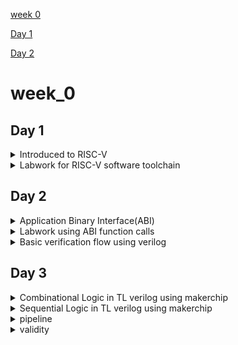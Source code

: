 

[week 0](#week_0)

[Day 1](#day-1)

[Day 2](#day-2)

# week_0

## Day 1

<details>
 <summary> Introduced to RISC-V </summary>

Reduced Instruction Set Computer (RISC)

RISC-V is an open-source instruction set architecture (ISA).An instruction set architecture defines the set of instructions a processor can execute. RISC-V offers multiple base instruction sets (RV32I, RV64I, etc.) and optional standard extensions (e.g., M for integer multiplication/division, F for single-precision floating-point, D for double-precision floating-point, and more). This modularity allows designers to tailor the architecture to their specific needs.




1. Compilation:
Use a C compiler (e.g., GCC, Clang) to compile the C source code into assembly code. The compiler translates the high-level C code into low-level assembly code that the hardware can understand.

2. Assembly:
Assemble the generated assembly code using an assembler (e.g., GNU Assembler - GAS). The assembler converts the assembly code into machine code, which consists of binary instructions that the hardware can directly execute. The type of instructions depend on what type of hardware it is, if it is risc v then the instructions are also risc v. 

3. Loading:
Load the generated executable binary onto the target hardware. This can involve transferring the binary to a microcontroller, FPGA, or other hardware platform via appropriate interfaces (e.g., JTAG, USB, SD card).

4. Execution on Hardware:
Run the program on the target hardware. The hardware's CPU fetches and executes the machine code instructions, carrying out the logic specified in the C source code.


 <img src="https://github.com/DINESHIIITB/Dinesh_iiitb_asic/assets/140998565/32af6aef-86ab-477d-8311-ab75c07f1edf" alt="Image" width="800" height="600">

 ![image](https://github.com/DINESHIIITB/Dinesh_iiitb_asic/assets/140998565/0cd016a5-194b-416d-b7af-413719f8308a)


 ![image](https://github.com/DINESHIIITB/Dinesh_iiitb_asic/assets/140998565/08a57f36-4213-49d9-b460-16ebf3c73dea)

 ![image](https://github.com/DINESHIIITB/Dinesh_iiitb_asic/assets/140998565/221a2940-d404-40f0-8115-72e7117bab7a)


 ![image](https://github.com/DINESHIIITB/Dinesh_iiitb_asic/assets/140998565/3808de68-89e8-4d9d-bceb-d3ea9e2a637b)

 ![image](https://github.com/DINESHIIITB/Dinesh_iiitb_asic/assets/140998565/e2daaf2f-d3e1-4f71-8e23-c2575ed7bf27)

 ![image](https://github.com/DINESHIIITB/Dinesh_iiitb_asic/assets/140998565/782461c7-51df-4614-8058-3a7dcc89dd54)





</details>	

<details>
 <summary> Labwork for RISC-V software toolchain </summary>

### C program to computer sum from 1 to n

the leafpad will create .c file  weher we need to write and execute the program
```
leafpad sum1ton.c
gcc sum1ton.c
ls -ltr
./a.out
```


 ![image](https://github.com/DINESHIIITB/Dinesh_iiitb_asic/assets/140998565/03a045ae-ed9f-4578-bc07-bede663b6203)

 


### RISC GCC compile and disammble

1. riscv64-unknown-elf-gcc: This is the RISC-V GCC compiler executable used for compiling C code targeting the RISC-V architecture.
2. -O1: This option specifies the optimization level to be used during compilation. In this case, -O1 indicates a moderate level of optimization.

3. -mabi=lp64: This option specifies the ABI (Application Binary Interface) to use. The lp64 ABI indicates that integers (int type) are 32 bits and pointers are 64 bits.

4. -march=rv64i: This option specifies the target RISC-V architecture and extension. In this case, rv64i indicates a 64-bit base integer (I) instruction set architecture without any additional extensions.

5. -o sum1ton.o: This option specifies the name of the output object file that will be generated after compilation. In this case, the output object file will be named sum1ton.o.

6. sum1ton.c: This is the source C file that you want to compile, named sum1ton.c.

7. -d : This is an option or flag passed to the objdump tool. The -d flag tells objdump to disassemble the contents of the object file, which means it will display the assembly code generated from the binary instructions in the object file.
8. |: This is a pipe operator, which is used to pass the output of one command as the input to another command.
9. less: This is a terminal pager program that allows you to view the contents of a file one screen at a time. It's often used to read and scroll through large text outputs.
10. -Ofast: This is an optimization flag. -Ofast is a high-level optimization level that enables aggressive optimization, potentially sacrificing some level of standard compliance for performance. It's suitable for code where performance is critical.
11. press q to exit form less program

   the assembly codefor main  has 11 intructions which starts from 10184 to 101ac, increments by 4 bytes for each instruction.
 ```
 riscv64-unknown-elf-gcc -O1 -mabi=lp64 -march=rv64i -o sum1ton.o sum1ton.c
ls -ltr sum1ton.o
riscv64-unknown-elf-objdump -d sum1ton.o
riscv64-unknown-elf-objdump -d sum1ton.o | less
riscv64-unknown-elf-gcc -ofast -mabi=lp64 -march=rv64i -o sum1ton.o  sum1ton.c

```

![image](https://github.com/DINESHIIITB/dinesh_iiitb_riscv/assets/140998565/6ba38814-b5bf-4ef4-be62-52112c2a5bf2)

![image](https://github.com/DINESHIIITB/dinesh_iiitb_riscv/assets/140998565/231be7d9-32e4-4b40-85d4-5f1913260cea)

By searching /main in the command we will get this assembly code

![image](https://github.com/DINESHIIITB/dinesh_iiitb_riscv/assets/140998565/6cfdecc1-3ece-42ae-9a86-df45adbd0f71)

We got the optimized assembly code by using -Ofast

![image](https://github.com/DINESHIIITB/dinesh_iiitb_riscv/assets/140998565/39e57177-5a2e-46cd-953b-a6fa001d5420)


### Spike simulation and Debug

Using the spike command we can execute and debug

-d : used to debug the main line by line

```
spike pk sum1ton.o
spike -d pk sum1ton.o
```

Load upper immediate: This instruction loads the immediate value  into register . The lui (Load Upper Immediate) instruction sets the upper 20 bits of one register to other register. This is often used to set up memory addresses or constants.

![image](https://github.com/DINESHIIITB/dinesh_iiitb_riscv/assets/140998565/de602847-0c85-4661-aef4-eda61a52f00c)

addi sp, sp, -16: This instruction subtracts 16 from the value in the stack pointer sp. It allocates space on the stack for local variables or temporary storage.

![image](https://github.com/DINESHIIITB/dinesh_iiitb_riscv/assets/140998565/92575dd5-13c0-4683-bbcc-73eadca3fd2d)

### Debugging sum1ton using spike

(spike) until pc 0 100b0

bbl loader

(spike) reg 0 a0

0x0000000000000001

(spike) 
core   0: 0x00000000000100b0 (0x00021537) lui     a0, 0x21

(spike) reg 0 a0
0x0000000000021000

(spike) reg 0 sp
0x0000003ffffffb50

(spike)         
core   0: 0x00000000000100b4 (0xff010113) addi    sp, sp, -16

(spike) reg 0 sp
0x0000003ffffffb40

(spike) reg 0 a0
0x0000000000021000

(spike) 
core   0: 0x00000000000100b8 (0x00f00613) li      a2, 15

(spike) reg 0 a2
0x000000000000000f

(spike) 
core   0: 0x00000000000100bc (0x00500593) li      a1, 5

(spike) reg 0 a1
0x0000000000000005

(spike) 
core   0: 0x00000000000100c0 (0x18050513) addi    a0, a0, 384

(spike) reg 0 a1
0x0000000000000005

(spike) 
core   0: 0x00000000000100c4 (0x00113423) sd      ra, 8(sp)

(spike) reg 0 a0 
0x0000000000021180

(spike) until pc 0 100cc    
sum of number from 1 to 5 is 15

(spike) 
core   0: 0x00000000000100cc (0x00813083) ld      ra, 8(sp)

(spike) reg 0 ra            
0x0000000000010138

(spike) 
core   0: 0x00000000000100d0 (0x00000513) li      a0, 0

(spike) reg 0 a0
0x0000000000000000

(spike) 
core   0: 0x00000000000100d4 (0x01010113) addi    sp, sp, 16

(spike) reg 0 sp
0x0000003ffffffb50

(spike) 
core   0: 0x00000000000100d8 (0x00008067) ret
(spike) 



![image](https://github.com/DINESHIIITB/dinesh_iiitb_riscv/assets/140998565/be98da42-8bbd-4b22-90bf-02a09d8af104)


###64 bit unsigned integers


RISC V double word can represent  is 0 to ((2^n)-1) unsigned numbers

![image](https://github.com/DINESHIIITB/dinesh_iiitb_riscv/assets/140998565/c9f6176a-9ee9-49f1-9420-ced0e99f407c)


### 64 bit signed integers

By using 2`s compliment we can represent negative numbers

![image](https://github.com/DINESHIIITB/dinesh_iiitb_riscv/assets/140998565/42b09686-1a05-423d-adeb-bc468f90acf4)

* for positive numbers MSB is 0
* for nagative numbers MSB is 1
* RISC V double word can represent  is 0 to ((2^n-1)-1) for positive and -1 to -2^(n-1).

*The instructions operate on singed and unsigned are called as Base integer instructions RV64I

### Lab for Unsigned integers

* The max value of 64 bit unsigned integer is (2^64) -1. So we are checking whether we will get the same value or not if we increase the bit size.
   
![image](https://github.com/DINESHIIITB/dinesh_iiitb_riscv/assets/140998565/1bfa0c7f-9ae4-4c8b-9bef-529add8362ac)

![image](https://github.com/DINESHIIITB/dinesh_iiitb_riscv/assets/140998565/621d9104-0479-45ab-9a89-b2b90a12df35)

RISC V is 64 bit instruction so for both the codes we got the same value

![image](https://github.com/DINESHIIITB/dinesh_iiitb_riscv/assets/140998565/00c0fad0-e02b-4b3b-9a1a-bd7776fbc9a5)

And we are decreasing the value of n , we may get the output or not ,it depends on the whether th evalue is in the rangeof  long long

![image](https://github.com/DINESHIIITB/dinesh_iiitb_riscv/assets/140998565/e882b0b3-acfa-4bfd-a2d2-405cc985ae58)


![image](https://github.com/DINESHIIITB/dinesh_iiitb_riscv/assets/140998565/6252c1cc-43d1-4884-a70d-4c7fb41a2d45)

Checking whether we will get negative valuefor unsigned integers or not.
![image](https://github.com/DINESHIIITB/dinesh_iiitb_riscv/assets/140998565/db734e15-14fc-4965-b26f-2df75887fcc0)

Asexpected unsigned integer starts from 0 and we got 0
![image](https://github.com/DINESHIIITB/dinesh_iiitb_riscv/assets/140998565/27d54f19-ca18-4c21-bc91-bbaef1c67981)

The long number cant fit in  int so we need to use long long int like the previosu program

![image](https://github.com/DINESHIIITB/dinesh_iiitb_riscv/assets/140998565/b31b4f9a-7fe3-4c64-a090-30f18bad9c63)

![image](https://github.com/DINESHIIITB/dinesh_iiitb_riscv/assets/140998565/0b961fb5-9017-436c-a4b6-08bf4106a1d6)
 
</details>	


## Day 2


<details>
 <summary> Application Binary Interface(ABI) </summary>

 ### Introduction

* Programs can access the register via system calls this interface is called as Application Binary interface. The RISC-V ABI, like other ABIs, specifies rules and conventions for how programs interact with the hardware and the operating system in the RISC-V architecture. 

 ![image](https://github.com/DINESHIIITB/dinesh_iiitb_riscv/assets/140998565/0e072588-3c65-42cf-8311-223005a2df1e)

### Memory allocation for double words

Limited Register Space: Processors have a limited number of registers available for data storage and manipulation. RISC-V, like many other architectures, typically provides a relatively small number of registers (e.g., 32 general-purpose registers). This limited register space is optimized for fast access and execution of instructions but is not sufficient to store all program data and instructions. Memory is used to store both program code (instructions) and data. Registers are used for storing frequently accessed data and intermediate results during program execution. However, there isn't enough space in registers to store the entire program, especially larger programs. Thats we are storing the data in memory 

![image](https://github.com/DINESHIIITB/dinesh_iiitb_riscv/assets/140998565/6414dc6e-96c2-4593-ab20-6e5c232a12ae)

1. add Instruction:

    * Mnemonic: add
    * Syntax: add rd, rs1, rs2
    * Operation: This instruction adds the values of registers rs1 and rs2 and stores the result in register rd.
```
add x3, x1, x2  # Adds the values in registers x1 and x2, stores the result in x3.
```
![image](https://github.com/DINESHIIITB/dinesh_iiitb_riscv/assets/140998565/35ff4875-d3c7-4ebd-b8d5-1b4428bf457d)

2. ld (Load Doubleword) Instruction:

    * Mnemonic: ld
    * Syntax: ld rd, offset(rs1)
    * Operation: This instruction loads a 64-bit (doubleword) value from memory at the address calculated as the sum of the value in register rs1 and the signed 12-bit offset. It loads the value into register rd.
```
ld x7, -16(x8)  # Loads a 64-bit value from memory at the address x8 - 16 into x7.

```
![image](https://github.com/DINESHIIITB/dinesh_iiitb_riscv/assets/140998565/a912c7cc-1dd1-41dd-8593-1e00c2f11d94)


3. sd (Store Doubleword) Instruction:

    * Mnemonic: sd
    * Syntax: sd rs2, offset(rs1)
    * Operation: This instruction stores the value in register rs2 into memory at the address calculated as the sum of the value in register rs1 and the signed 12-bit offset. It stores a 64-bit (doubleword) value into memory.
```
sd x5, 32(x6)  # Stores the value in x5 into memory at the address x6 + 32.
```

![image](https://github.com/DINESHIIITB/dinesh_iiitb_riscv/assets/140998565/ebfe5706-dda4-4674-87b0-bf4a9923b0b7)


![image](https://github.com/DINESHIIITB/dinesh_iiitb_riscv/assets/140998565/8fd65c8b-4149-41bc-a16d-284784203792)

![image](https://github.com/DINESHIIITB/dinesh_iiitb_riscv/assets/140998565/083d481a-870a-4767-a5e2-ddbc9cb3dc95)

 
</details>	

<details>
 <summary> Labwork using ABI function calls </summary>

![image](https://github.com/DINESHIIITB/dinesh_iiitb_riscv/assets/140998565/31b36470-b438-41dd-8b38-43503d013f8a)

![image](https://github.com/DINESHIIITB/dinesh_iiitb_riscv/assets/140998565/6a66b373-be68-4c97-a210-36682bf20f0e)

```
riscv64-unknown-elf-gcc -Ofast -mabi=lp64 -march=rv64i -o 1to9_custom.o 1to9_custom.c load.S
spike pk 1to9_custom.o
riscv64-unknown-elf-objdump -d 1to9_custom.o |less
```

![image](https://github.com/DINESHIIITB/dinesh_iiitb_riscv/assets/140998565/94d3e103-8858-4a3d-b0c1-48df22b45ca8)

![image](https://github.com/DINESHIIITB/dinesh_iiitb_riscv/assets/140998565/bdff07ca-e59b-4fb1-bca6-1ca6e3f02fe4)
 
</details>	

<details>
 <summary> Basic verification flow using verilog </summary>

vim rv32im.sh has set of commands that will convert into hexfile,iverilog -o testbench.vvp: This is the Icarus Verilog compiler, used to compile a Verilog testbench (testbench.v) along with the picorv32.v file. This step likely sets up a simulation environment for testing the RISC-V program.chmod -x testbench.vvp: Similar to before, this command removes execute permissions from the resulting Verilog simulation file (testbench.vvp).vvp -N testbench.vvp: This command runs the simulation using the compiled Verilog testbench, likely to test the RISC-V program's behavior.

```
vim rv32im.sh
chmod rv32im.sh
./rv32im.sh
```
 
![image](https://github.com/DINESHIIITB/dinesh_iiitb_riscv/assets/140998565/cb8c075e-ded5-4398-b242-35d11ee11e1b)

![image](https://github.com/DINESHIIITB/dinesh_iiitb_riscv/assets/140998565/ce7bfd67-f640-4a0f-9cff-fdb2423bfef5)


 </details>	



## Day 3

<details>
 <summary> Combinational Logic in TL verilog using makerchip </summary>

Combinational logic refers to digital circuits or systems where the output is solely determined by the current combination of input values, without any regard for past input values or the passage of time. Combinational logic circuits perform fixed logic functions, and their behavior is described entirely by a truth table or Boolean equations

Transaction-Level Verilog (TL-Verilog) is a high-level hardware description language (HDL) extension that simplifies the process of designing digital systems, particularly for complex and high-level abstractions. It's an innovative approach to hardware description, designed to make digital design more accessible, efficient, and scalable. Here's a breakdown of the key features and concepts of TL-Verilog:

1. Abstraction Layers:
        TL-Verilog introduces three abstraction layers for describing digital systems: behavior, transaction, and cycle-accurate.
        The behavior layer allows designers to specify high-level operations without worrying about the implementation details.
        The transaction layer focuses on data transfers between blocks, making it easier to model communication between different components.
        The cycle-accurate layer provides precise timing control for low-level implementation details.
2. Synchronous and Asynchronous Blocks:
        TL-Verilog allows you to define both synchronous and asynchronous blocks within your design.
        Synchronous blocks operate on a clock signal and follow standard digital design principles.
        Asynchronous blocks can operate independently of the clock signal, making them suitable for modeling complex, concurrent behaviors.

3. Pipeline Stages:
        TL-Verilog introduces a pipeline abstraction for modeling pipelined systems easily.
        You can specify pipeline stages and the data flow between them, simplifying the design of processors and other pipelined structures.

4. Implicit and Explicit State Machines:
        TL-Verilog supports both implicit and explicit state machines.
        Implicit state machines are described naturally through high-level constructs, making them more readable and maintainable.
        Explicit state machines provide more control over the state transitions, which can be necessary for certain designs.

5. Interfaces:
        TL-Verilog uses interfaces to define the communication between blocks.
        Interfaces encapsulate signals and methods, promoting modularity and reusability.
        This is particularly helpful for modeling complex interconnects or standard interfaces like AXI or Wishbone.
        
6. No RTL Coding:
        TL-Verilog eliminates the need for low-level RTL coding (Register Transfer Level), such as declaring flip-flops or describing how data propagates through gates.This higher level of abstraction simplifies the design process and reduces the risk of coding errors.
   
8. Automatic Pipelining and Parallelism:
        TL-Verilog can automatically infer pipeline stages and parallelism in your design, optimizing performance while maintaining high-level readability.
   
10. Simulation and Synthesis:
        TL-Verilog code can be simulated and synthesized, making it suitable for both early-stage design exploration and final hardware implementation.


    

 ![image](https://github.com/DINESHIIITB/dinesh_iiitb_riscv/assets/140998565/3803cf2b-628b-4fa7-9f4f-db68f7f23b53)

 ![image](https://github.com/DINESHIIITB/dinesh_iiitb_riscv/assets/140998565/7c8fbd2e-b7e3-4058-a39e-be845e93a48e)

![image](https://github.com/DINESHIIITB/dinesh_iiitb_riscv/assets/140998565/da0cd7bc-40de-4fbc-9bf3-88039d9fdca0)

![image](https://github.com/DINESHIIITB/dinesh_iiitb_riscv/assets/140998565/a790a68b-63b7-415b-a2d3-9f506d8e8eab)

![image](https://github.com/DINESHIIITB/dinesh_iiitb_riscv/assets/140998565/7566dafd-b920-4a0b-ae70-2d2e71bef13f)

Makerchip is an integrated development environment (IDE) primarily designed for digital design and hardware description language (HDL) development. It's a web-based platform that allows users to create, simulate, and test digital circuits and systems using popular HDLs like Verilog and SystemVerilog. Here's an explanation of the key features and components of Makerchip:

1. Editor: Makerchip provides a code editor where you can write and edit your hardware description code. It supports common HDLs like Verilog, SystemVerilog, and Chisel.
2. Simulation: Makerchip includes a built-in simulator that lets you simulate and test your digital designs. You can create testbenches, set input values, and observe the behavior of your circuits in real-time.
3. Waveform Viewer: The IDE has a waveform viewer that allows you to visualize the waveforms generated during simulation. This is helpful for debugging and verifying the correctness of your designs.
4. Block Diagram Editor: Makerchip features a block diagram editor that enables you to create high-level block diagrams of your digital systems. You can connect different components and generate structural code automatically.
5. Code Generation: Makerchip can automatically generate Verilog/SystemVerilog code from your block diagram designs. This feature simplifies the process of converting your high-level designs into HDL code.
6. Collaboration: The IDE allows for collaboration by sharing projects and designs with others. You can work on projects with team members and share your work with the Makerchip community.
7. Tutorials and Examples: Makerchip provides a set of tutorials and examples to help users learn and get started with digital design and HDL programming. These resources are valuable for beginners.

* Execrsise 1 pythagorean theorem

![image](https://github.com/DINESHIIITB/dinesh_iiitb_riscv/assets/140998565/e52a868e-1a1a-448a-8358-fa72aea1c1ae)

* Exercise 2 Inverter

![image](https://github.com/DINESHIIITB/dinesh_iiitb_riscv/assets/140998565/620c7194-a320-4b83-a9f0-b9d512a6a9d3)

* Exercise 3 Logic gates

![image](https://github.com/DINESHIIITB/dinesh_iiitb_riscv/assets/140998565/39103251-b832-48e6-9df7-ea1e8ec2e164)

* Exercise 4 Vectors

![image](https://github.com/DINESHIIITB/dinesh_iiitb_riscv/assets/140998565/47d5be3c-520d-4c10-b9ea-6b3e8eaff9ad)

* Exercise 5 1 bit-Mux

  ![image](https://github.com/DINESHIIITB/dinesh_iiitb_riscv/assets/140998565/026e299b-9b5e-4620-8b6c-820623b5a882)

* Exercise 6 8bit-Mux

![image](https://github.com/DINESHIIITB/dinesh_iiitb_riscv/assets/140998565/5f328b3f-4aab-4948-884c-283dee21d009)

* Exercise 7 calculator

![image](https://github.com/DINESHIIITB/dinesh_iiitb_riscv/assets/140998565/cf360ee4-7cd9-442b-b6ee-64b02ad06562)

 </details>	

<details>
 <summary> Sequential Logic in TL verilog using makerchip </summary>

 
* Fibbonacci series

![image](https://github.com/DINESHIIITB/dinesh_iiitb_riscv/assets/140998565/cf9f6ac4-3fbe-47c2-a4ab-f28d507e5248)


![image](https://github.com/DINESHIIITB/dinesh_iiitb_riscv/assets/140998565/be461001-bc30-45c1-94aa-bdf5e788380c)

 
* Counter

![image](https://github.com/DINESHIIITB/dinesh_iiitb_riscv/assets/140998565/75f6e030-8e5d-42b5-ae44-aff1c5e65055)

* Calculator that remembers the last value

![image](https://github.com/DINESHIIITB/dinesh_iiitb_riscv/assets/140998565/2fa420dc-6459-49d8-a002-a772db7af18e)

![image](https://github.com/DINESHIIITB/dinesh_iiitb_riscv/assets/140998565/2edd8f63-02e7-4b4c-a678-e7e42504f5be)

![image](https://github.com/DINESHIIITB/dinesh_iiitb_riscv/assets/140998565/fffed7a9-a0cf-46e9-8deb-eb0740a86678)

```
https://www.makerchip.com/sandbox/#
```

 </details>	


<details>
 <summary> pipeline </summary>

![image](https://github.com/DINESHIIITB/dinesh_iiitb_riscv/assets/140998565/daea94a7-82fe-4215-a276-eca8753da9ac)

![image](https://github.com/DINESHIIITB/dinesh_iiitb_riscv/assets/140998565/9dfcaf37-cc61-4d89-9d8c-b7bf84db3a70)

![image](https://github.com/DINESHIIITB/dinesh_iiitb_riscv/assets/140998565/4b8a49b7-ff19-476f-9b13-3c4550c78136)

![image](https://github.com/DINESHIIITB/dinesh_iiitb_riscv/assets/140998565/68db83f2-8e55-4e1f-8a9f-326656b6f6cb)

![image](https://github.com/DINESHIIITB/dinesh_iiitb_riscv/assets/140998565/cdbf0c8c-56c6-4c59-8f86-b9d410bd7d0e)

![image](https://github.com/DINESHIIITB/dinesh_iiitb_riscv/assets/140998565/22228006-fddd-4972-be31-0550cdd200f2)


![image](https://github.com/DINESHIIITB/dinesh_iiitb_riscv/assets/140998565/69e6780c-7000-477c-a422-08433c35a4df)

![image](https://github.com/DINESHIIITB/dinesh_iiitb_riscv/assets/140998565/66c96c8b-57ac-443a-b91b-c45299193e66)

![image](https://github.com/DINESHIIITB/dinesh_iiitb_riscv/assets/140998565/11353d1b-9047-445c-a0e5-4afacc9f5c44)

![image](https://github.com/DINESHIIITB/dinesh_iiitb_riscv/assets/140998565/ddaeb6d7-f52a-478f-a88c-e0873400b660)

 
 </details>	


 <details>
 <summary> validity </summary>


 ![image](https://github.com/DINESHIIITB/dinesh_iiitb_riscv/assets/140998565/cd48a090-9ed7-4b5a-813b-926fbd3671ac)


![image](https://github.com/DINESHIIITB/dinesh_iiitb_riscv/assets/140998565/d2d30449-8e49-4c1b-bec8-eec3f46b50fd)

Definition of macro  m4_makerchip_module:

module top(input wire clk, input wire reset, input wire [31:0] cyc_cnt, output wire passed, output wire failed);

![image](https://github.com/DINESHIIITB/dinesh_iiitb_riscv/assets/140998565/a5904a8b-25a8-4172-adc9-522d78692a29)

![image](https://github.com/DINESHIIITB/dinesh_iiitb_riscv/assets/140998565/4d72ae67-c083-4aa4-bb8e-dfd57a35cfca)



  
 </details>	
